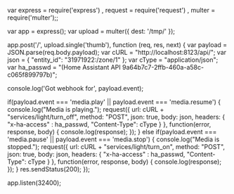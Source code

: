 var express = require('express')
  , request = require('request')
  , multer  = require('multer');;

var app = express();
var upload = multer({ dest: '/tmp/' });

app.post('/', upload.single('thumb'), function (req, res, next) {
  var payload = JSON.parse(req.body.payload);
  var cURL = "http://localhost:8123/api/";
  var json = { "entity_id": "31971922:/zone/1" };
  var cType = "application/json";
  var ha_passwd = "(Home Assistant API 9a64b7c7-2ffb-460a-a58c-c065f899797b)";

  console.log('Got webhook for', payload.event);

  if(payload.event === 'media.play' || payload.event === 'media.resume')
  {
    console.log("Media is playing.");
    request({
      url: cURL + "services/light/turn_off",
      method: "POST", json: true, body: json,
      headers: { "x-ha-access" : ha_passwd, "Content-Type": cType }
    }, function(error, response, body) { console.log(response); });
  }
  else if(payload.event === 'media.pause' || payload.event === 'media.stop')
  {
    console.log("Media is stopped.");
    request({
      url: cURL + "services/light/turn_on",
      method: "POST", json: true, body: json,
      headers: { "x-ha-access" : ha_passwd, "Content-Type": cType }
    }, function(error, response, body) { console.log(response); });
  }
  res.sendStatus(200);
});

app.listen(32400);

